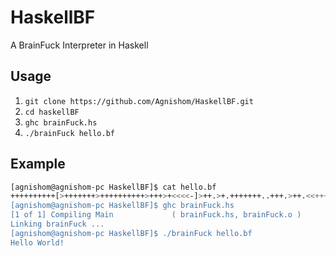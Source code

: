 # HaskellBF
A BrainFuck Interpreter in Haskell

## Usage

1. `git clone https://github.com/Agnishom/HaskellBF.git`
2. `cd haskellBF`
3. `ghc brainFuck.hs`
4. `./brainFuck hello.bf`

## Example

```bash
[agnishom@agnishom-pc HaskellBF]$ cat hello.bf 
++++++++++[>+++++++>++++++++++>+++>+<<<<-]>++.>+.+++++++..+++.>++.<<+++++++++++++++.>.+++.------.--------.>+.>.
[agnishom@agnishom-pc HaskellBF]$ ghc brainFuck.hs 
[1 of 1] Compiling Main             ( brainFuck.hs, brainFuck.o )
Linking brainFuck ...
[agnishom@agnishom-pc HaskellBF]$ ./brainFuck hello.bf
Hello World!
```
